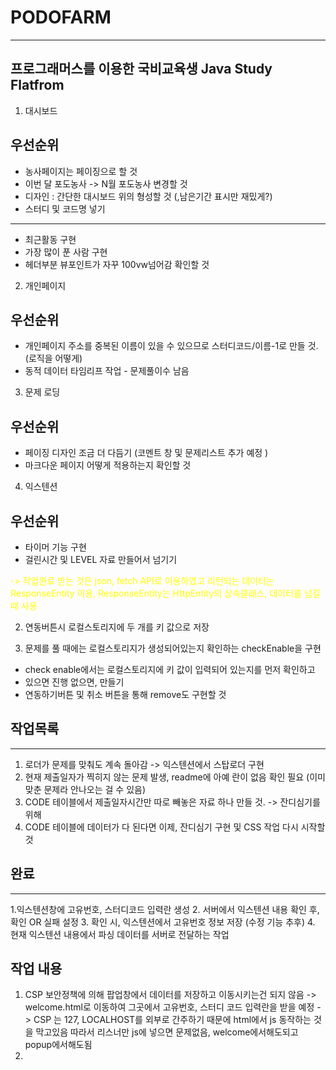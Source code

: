 # PODOFARM
---

## 프로그래머스를 이용한 국비교육생 Java Study Flatfrom




1. 대시보드
## 우선순위
 - 농사페이지는 페이징으로 할 것
 -  이번 달 포도농사 -> N월 포도농사 변경할 것
 - 디자인 : 간단한 대시보드 위의 형성할 것 (,남은기간 표시만 재밌게?)
 - 스터디 및 코드명 넣기 
--------------------------------------------
 - 최근활동 구현
 - 가장 많이 푼 사람 구현
 - 헤더부분 뷰포인트가 자꾸 100vw넘어감 확인할 것 
2. 개인페이지
## 우선순위 
 - 개인페이지 주소를 중복된 이름이 있을 수 있으므로 스터디코드/이름-1로 만들 것. (로직을 어떻게)
 - 동적 데이터 타임리프 작업 - 문제풀이수 남음 

3. 문제 로딩
## 우선순위
 - 페이징 디자인 조금 더 다듬기 (코멘트 창 및 문제리스트 추가 예정 )
 - 마크다운 페이지 어떻게 적용하는지 확인할 것 

4. 익스텐션
## 우선순위
 - 타이머 기능 구현
 - 걸린시간 및 LEVEL 자료 만들어서 넘기기




<span style="color:yellow">  -> 작업완료 받는 것은 json, fetch API로 이용하였고 리턴되는 데이터는
ResponseEntity 이용,  ResponseEntity는 HttpEntity의 상속클래스, 데이터를 넘길때 사용
</span>


2. 연동버튼시 로컬스토리지에 두 개를 키 값으로 저장


3. 문제를 풀 때에는 로컬스토리지가 생성되어있는지 확인하는 checkEnable을 구현
 - check enable에서는 로컬스토리지에 키 값이 입력되어 있는지를 먼저 확인하고
 - 있으면 진행 없으면, 만들기
 - 연동하기버튼 및 취소 버튼을 통해 remove도 구현할 것

## 작업목록
--------------------
1. 로더가 문제를 맞춰도 계속 돌아감 -> 익스텐션에서 스탑로더 구현
2. 현재 제출일자가 찍히지 않는 문제 발생, readme에 아예 란이 없음 확인 필요 (이미 맞춘 문제라 안나오는 걸 수 있음)
3. CODE 테이블에서 제출일자시간만 따로 빼놓은 자료 하나 만들 것. -> 잔디심기를 위해
4. CODE 테이블에 데이터가 다 된다면 이제, 잔디심기 구현 및 CSS 작업 다시 시작할 것 


## 완료
-----------------
1.익스텐션창에 고유번호, 스터디코드 입력란 생성
2. 서버에서 익스텐션 내용 확인 후, 확인 OR 실패 설정
3. 확인 시, 익스텐션에서 고유번호 정보 저장 (수정 기능 추후)
4. 현재 익스텐션 내용에서 파싱 데이터를 서버로 전달하는 작업



## 작업 내용
1. CSP 보안정책에 의해 팝업창에서 데이터를 저장하고 이동시키는건 되지 않음
-> welcome.html로 이동하여 그곳에서 고유번호, 스터디 코드 입력란을 받을 예정
-> CSP 는 127, LOCALHOST를 외부로 간주하기 때문에 html에서 js 동작하는 것을 막고있음
따라서 리스너만 js에 넣으면 문제없음, welcome에서해도되고 popup에서해도됨
2. 


